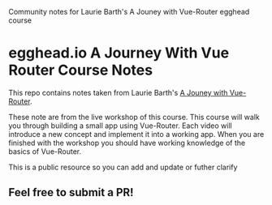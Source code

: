 
Community notes for Laurie Barth's A Jouney with Vue-Router egghead course

# egghead.io A Journey With Vue Router Course Notes




This repo contains notes taken from Laurie Barth's [A Jouney with Vue-Router](https://egghead.io/courses/a-journey-with-vue-router).

These note are from the live workshop of this course. This course will walk you through building a small app using Vue-Router. Each video will introduce a new concept and implement it into a working app. When you are finished with the workshop you should have working knowledge of the basics of Vue-Router.

This is a public resource so you can add and update or futher clarify


## Feel free to submit a PR!
